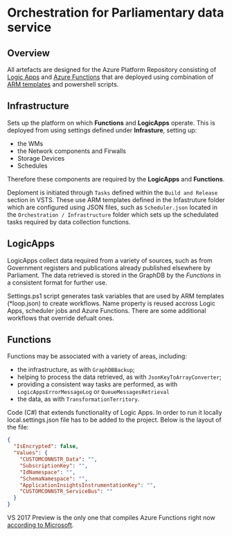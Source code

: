 # Orchestration for Parliamentary data service #

## Overview ##

All artefacts are designed for the Azure Platform Repository consisting of [Logic Apps](https://docs.microsoft.com/en-gb/azure/logic-apps/) and [Azure Functions](https://docs.microsoft.com/en-us/azure/azure-functions/functions-overview) that are deployed using combination of [ARM templates](https://docs.microsoft.com/en-us/azure/azure-resource-manager/resource-manager-template-walkthrough) and powershell scripts.

## Infrastructure ##
Sets up the platform on which **Functions** and **LogicApps** operate.  This is deployed from using settings defined under **Infrasture**, setting up:
* the WMs
* the Network components and Firwalls
* Storage Devices
* Schedules

Therefore these components are required by the **LogicApps** and **Functions**.

Deploment is initiated through `Tasks` defined within the `Build and Release` section in VSTS.  These use ARM templates defined in the Infastruture folder
which are configured using JSON files, such as `Scheduler.json` located in the `Orchestration / Infrastructure` folder which sets up the schedulated tasks
required by data collection functions.

## LogicApps ##
LogicApps collect data required from a variety of sources, such as from Government registers and publications already published elsewhere by Parliament. The data retrieved is stored in the GraphDB by the *Functions* in a consistent format for further use.

Settings.ps1 script generates task variables that are used by ARM templates (*loop.json) to create workflows. Name property is reused accross Logic Apps, scheduler jobs and Azure Functions. There are some additional workflows that override defualt ones.

## Functions ##
Functions may be associated with a variety of areas, including:
* the infrastructure, as with `GraphDBBackup`;
* helping to process the data retrieved, as with `JsonKeyToArrayConverter`;
* providing a consistent way tasks are performed, as with `LogicAppsErrorMessageLog` or `QueueMessagesRetrieval`
* the data, as with `TransformationTerritory`.

Code (C#) that extends functionality of Logic Apps. In order to run it locally local.settings.json file has to be added to the project.
Below is the layout of the file:

```json
{
  "IsEncrypted": false,
  "Values": {
    "CUSTOMCONNSTR_Data": "",
    "SubscriptionKey": "",
    "IdNamespace": "",
    "SchemaNamespace": "",
    "ApplicationInsightsInstrumentationKey": "",
    "CUSTOMCONNSTR_ServiceBus": ""
  }
}
```

VS 2017 Preview is the only one that compiles Azure Functions right now [according to Microsoft](https://blogs.msdn.microsoft.com/webdev/2017/05/10/azure-function-tools-for-visual-studio-2017/).
